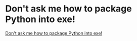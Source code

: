 # Don't ask me how to package Python into exe!
[Don't ask me how to package Python into exe!](https://aiwithcloud.com/2022/09/19/dont_ask_me_how_to_package_python_into_exe/)
